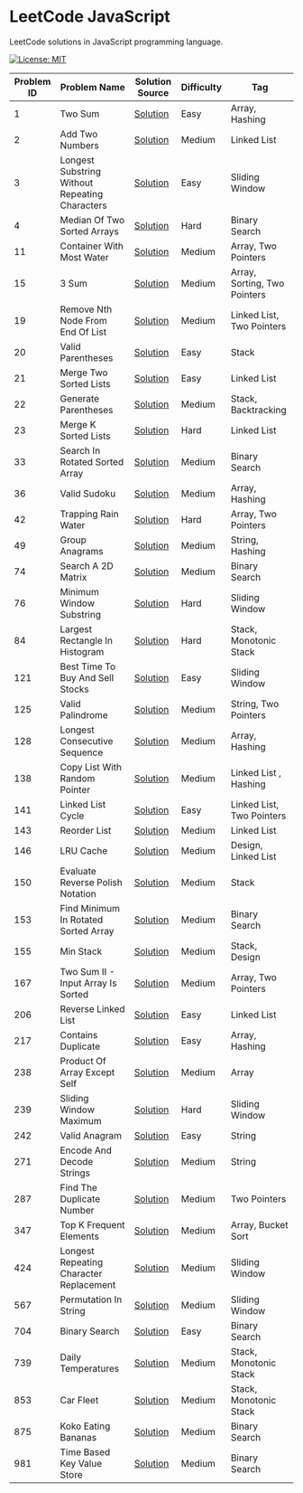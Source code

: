# LeetCode JavaScript

LeetCode solutions in JavaScript programming language.

[![License: MIT](https://img.shields.io/badge/License-MIT-yellow.svg)](https://github.com/anirudhology/leetcode-javascript/blob/main/LICENSE)

| Problem ID | Problem Name                                   | Solution Source                                                                  | Difficulty | Tag                          |
| ---------- | ---------------------------------------------- | -------------------------------------------------------------------------------- | ---------- | ---------------------------- |
| 1          | Two Sum                                        | [Solution](src/array/two_sum.js)                                                 | Easy       | Array, Hashing               |
| 2          | Add Two Numbers                                | [Solution](src/linked_list/add_two_numbers.js)                                   | Medium     | Linked List                  |
| 3          | Longest Substring Without Repeating Characters | [Solution](src/sliding_window/longest_substring_without_repeating_characters.js) | Easy       | Sliding Window               |
| 4          | Median Of Two Sorted Arrays                    | [Solution](src/binary_search/median_of_two_sorted_arrays.js)                     | Hard       | Binary Search                |
| 11         | Container With Most Water                      | [Solution](src/array/container_with_most_water.js)                               | Medium     | Array, Two Pointers          |
| 15         | 3 Sum                                          | [Solution](src/array/three_sum.js)                                               | Medium     | Array, Sorting, Two Pointers |
| 19         | Remove Nth Node From End Of List               | [Solution](src/linked_list/remove_nth_node_from_end_of_list.js)                  | Medium     | Linked List, Two Pointers    |
| 20         | Valid Parentheses                              | [Solution](src/stack/valid_parentheses.js)                                       | Easy       | Stack                        |
| 21         | Merge Two Sorted Lists                         | [Solution](src/linked_list/merge_two_sorted_lists.js)                            | Easy       | Linked List                  |
| 22         | Generate Parentheses                           | [Solution](src/stack/generate_parentheses.js)                                    | Medium     | Stack, Backtracking          |
| 23         | Merge K Sorted Lists                           | [Solution](src/linked_list/merge_k_sorted_lists.js)                              | Hard       | Linked List                  |
| 33         | Search In Rotated Sorted Array                 | [Solution](src/binary_search/search_in_rotated_sorted_array.js)                  | Medium     | Binary Search                |
| 36         | Valid Sudoku                                   | [Solution](src/array/valid_sudoku.js)                                            | Medium     | Array, Hashing               |
| 42         | Trapping Rain Water                            | [Solution](src/array/trapping_rain_water.js)                                     | Hard       | Array, Two Pointers          |
| 49         | Group Anagrams                                 | [Solution](src/string/group_anagrams.js)                                         | Medium     | String, Hashing              |
| 74         | Search A 2D Matrix                             | [Solution](src/binary_search/search_a_2d_matrix.js)                              | Medium     | Binary Search                |
| 76         | Minimum Window Substring                       | [Solution](src/sliding_window/minimum_window_substring.js)                       | Hard       | Sliding Window               |
| 84         | Largest Rectangle In Histogram                 | [Solution](src/stack/largest_rectangle_in_histogram.js)                          | Hard       | Stack, Monotonic Stack       |
| 121        | Best Time To Buy And Sell Stocks               | [Solution](src/sliding_window/best_time_to_buy_and_sell_stocks.js)               | Easy       | Sliding Window               |
| 125        | Valid Palindrome                               | [Solution](src/string/valid_palindrome.js)                                       | Medium     | String, Two Pointers         |
| 128        | Longest Consecutive Sequence                   | [Solution](src/array/longest_consecutive_sequence.js)                            | Medium     | Array, Hashing               |
| 138        | Copy List With Random Pointer                  | [Solution](src/linked_list/copy_list_with_random_pointer.js)                     | Medium     | Linked List , Hashing        |
| 141        | Linked List Cycle                              | [Solution](src/linked_list/linked_list_cycle.js)                                 | Easy       | Linked List, Two Pointers    |
| 143        | Reorder List                                   | [Solution](src/linked_list/reorder_list.js)                                      | Medium     | Linked List                  |
| 146        | LRU Cache                                      | [Solution](src/design/lru_cache.js)                                              | Medium     | Design, Linked List          |
| 150        | Evaluate Reverse Polish Notation               | [Solution](src/stack/evaluate_reverse_polish_notation.js)                        | Medium     | Stack                        |
| 153        | Find Minimum In Rotated Sorted Array           | [Solution](src/binary_search/find_minimum_in_rotated_sorted_array.js)            | Medium     | Binary Search                |
| 155        | Min Stack                                      | [Solution](src/stack/min_stack.js)                                               | Medium     | Stack, Design                |
| 167        | Two Sum II - Input Array Is Sorted             | [Solution](src/array/two_sum_ii_input_array_is_sorted.js)                        | Medium     | Array, Two Pointers          |
| 206        | Reverse Linked List                            | [Solution](src/linked_list/reverse_linked_list.js)                               | Easy       | Linked List                  |
| 217        | Contains Duplicate                             | [Solution](src/array/contains_duplicate.js)                                      | Easy       | Array, Hashing               |
| 238        | Product Of Array Except Self                   | [Solution](src/array/product_of_array_except_self.js)                            | Medium     | Array                        |
| 239        | Sliding Window Maximum                         | [Solution](src/sliding_window/sliding_window_maximum.js)                         | Hard       | Sliding Window               |
| 242        | Valid Anagram                                  | [Solution](src/string/valid_anagram.js)                                          | Easy       | String                       |
| 271        | Encode And Decode Strings                      | [Solution](src/string/encode_and_decode_strings.js)                              | Medium     | String                       |
| 287        | Find The Duplicate Number                      | [Solution](src/linked_list/find_the_duplicate_number.js)                         | Medium     | Two Pointers                 |
| 347        | Top K Frequent Elements                        | [Solution](src/array/top_k_frequent_elements.js)                                 | Medium     | Array, Bucket Sort           |
| 424        | Longest Repeating Character Replacement        | [Solution](src/sliding_window/longest_repeating_character_replacement.js)        | Medium     | Sliding Window               |
| 567        | Permutation In String                          | [Solution](src/sliding_window/permutation_in_string.js)                          | Medium     | Sliding Window               |
| 704        | Binary Search                                  | [Solution](src/binary_search/binary_search.js)                                   | Easy       | Binary Search                |
| 739        | Daily Temperatures                             | [Solution](src/stack/daily_temperatures.js)                                      | Medium     | Stack, Monotonic Stack       |
| 853        | Car Fleet                                      | [Solution](src/stack/car_fleet.js)                                               | Medium     | Stack, Monotonic Stack       |
| 875        | Koko Eating Bananas                            | [Solution](src/binary_search/koko_eating_bananas.js)                             | Medium     | Binary Search                |
| 981        | Time Based Key Value Store                     | [Solution](src/binary_search/time_based_key_value_store.js)                      | Medium     | Binary Search                |